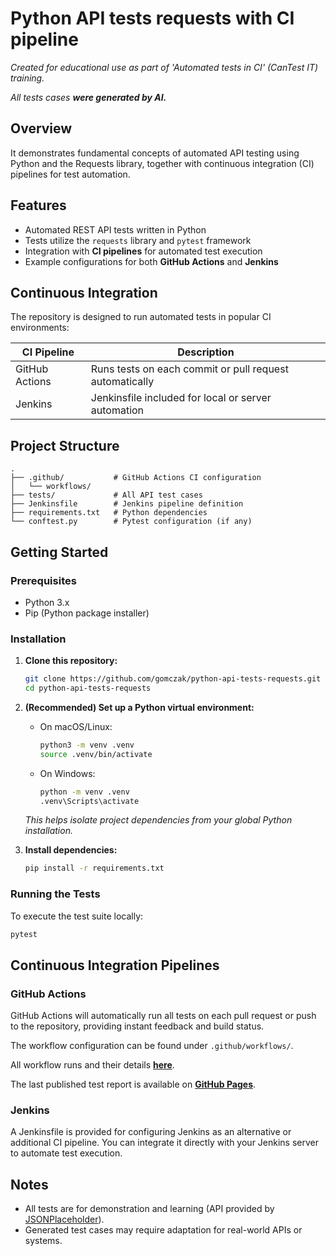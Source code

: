 # Python API tests requests with CI pipeline
*Created for educational use as part of 'Automated tests in CI' (CanTest IT) training.*

*All tests cases **were generated by AI.***


## Overview

It demonstrates fundamental concepts of automated API testing using Python and the Requests library, together with continuous integration (CI) pipelines for test automation.


## Features

- Automated REST API tests written in Python  
- Tests utilize the `requests` library and `pytest` framework  
- Integration with **CI pipelines** for automated test execution  
- Example configurations for both **GitHub Actions** and **Jenkins**

## Continuous Integration

The repository is designed to run automated tests in popular CI environments:

| CI Pipeline      | Description                                                  |
|------------------|-------------------------------------------------------------|
| GitHub Actions   | Runs tests on each commit or pull request automatically     |
| Jenkins          | Jenkinsfile included for local or server automation         |


## Project Structure

```
.
├── .github/           # GitHub Actions CI configuration
│   └── workflows/
├── tests/             # All API test cases
├── Jenkinsfile        # Jenkins pipeline definition
├── requirements.txt   # Python dependencies
└── conftest.py        # Pytest configuration (if any)
```

## Getting Started

### Prerequisites

- Python 3.x
- Pip (Python package installer)

### Installation

1. **Clone this repository:**
   ```sh
   git clone https://github.com/gomczak/python-api-tests-requests.git
   cd python-api-tests-requests
   ```
   
2. **(Recommended) Set up a Python virtual environment:**
   - On macOS/Linux:
     ```sh
     python3 -m venv .venv
     source .venv/bin/activate
     ```
   - On Windows:
     ```sh
     python -m venv .venv
     .venv\Scripts\activate
     ```
   *This helps isolate project dependencies from your global Python installation.*

3. **Install dependencies:**
   ```sh
   pip install -r requirements.txt
   ```

### Running the Tests

To execute the test suite locally:
```sh
pytest
```


## Continuous Integration Pipelines

### GitHub Actions

GitHub Actions will automatically run all tests on each pull request or push to the repository, providing instant feedback and build status. 

The workflow configuration can be found under `.github/workflows/`.

All workflow runs and their details **[here](https://github.com/gomczak/python-api-tests-requests/actions)**.

The last published test report is available on **[GitHub Pages](https://gomczak.github.io/python-api-tests-requests/?sort=result)**.


### Jenkins

A Jenkinsfile is provided for configuring Jenkins as an alternative or additional CI pipeline. You can integrate it directly with your Jenkins server to automate test execution.

## Notes

- All tests are for demonstration and learning (API provided by [JSONPlaceholder](https://jsonplaceholder.typicode.com/)).
- Generated test cases may require adaptation for real-world APIs or systems.

